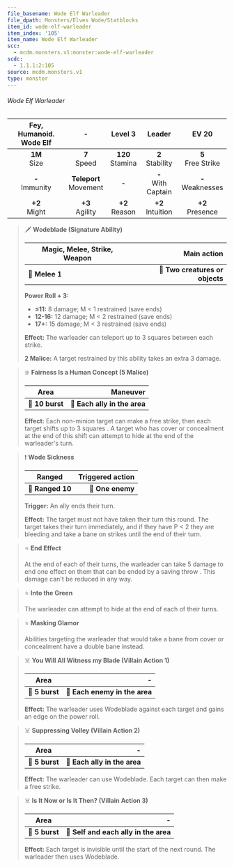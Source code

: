 ```yaml
---
file_basename: Wode Elf Warleader
file_dpath: Monsters/Elves Wode/Statblocks
item_id: wode-elf-warleader
item_index: '105'
item_name: Wode Elf Warleader
scc:
  - mcdm.monsters.v1:monster:wode-elf-warleader
scdc:
  - 1.1.1:2:105
source: mcdm.monsters.v1
type: monster
---
```


###### Wode Elf Warleader

| Fey, Humanoid. Wode Elf |             -              |       Level 3        |         Leader          |         EV 20          |
| :---------------------: | :------------------------: | :------------------: | :---------------------: | :--------------------: |
|    **1M**<br/> Size     |      **7**<br/> Speed      | **120**<br/> Stamina |  **2**<br/> Stability   | **5**<br/> Free Strike |
|   **-**<br/> Immunity   | **Teleport**<br/> Movement |          -           | **-**<br/> With Captain | **-**<br/> Weaknesses  |
|    **+2**<br/> Might    |    **+3**<br/> Agility     |  **+2**<br/> Reason  |  **+2**<br/> Intuition  |  **+2**<br/> Presence  |

<!-- -->
> 🗡 **Wodeblade (Signature Ability)**
>
> | **Magic, Melee, Strike, Weapon** |                 **Main action** |
> | -------------------------------- | ------------------------------: |
> | **📏 Melee 1**                   | **🎯 Two creatures or objects** |
>
> **Power Roll + 3:**
>
> - **≤11:** 8 damage; M < 1 restrained (save ends)
> - **12-16:** 12 damage; M < 2 restrained (save ends)
> - **17+:** 15 damage; M < 3 restrained (save ends)
>
> **Effect:** The warleader can teleport up to 3 squares between each strike.
>
> **2 Malice:** A target restrained by this ability takes an extra 3 damage.

<!-- -->
> ❇️ **Fairness Is a Human Concept (5 Malice)**
>
> | **Area**        |                 **Maneuver** |
> | --------------- | ---------------------------: |
> | **📏 10 burst** | **🎯 Each ally in the area** |
>
> **Effect:** Each non-minion target can make a free strike, then each target shifts up to 3 squares . A target who has cover or concealment at the end of this shift can attempt to hide at the end of the warleader's turn.

<!-- -->
> ❗️ **Wode Sickness**
>
> | **Ranged**       | **Triggered action** |
> | ---------------- | -------------------: |
> | **📏 Ranged 10** |     **🎯 One enemy** |
>
> **Trigger:** An ally ends their turn.
>
> **Effect:** The target must not have taken their turn this round. The target takes their turn immediately, and if they have P < 2 they are bleeding and take a bane on strikes until the end of their turn.

<!-- -->
> ⭐️ **End Effect**
>
> At the end of each of their turns, the warleader can take 5 damage to end one effect on them that can be ended by a saving throw . This damage can't be reduced in any way.

<!-- -->
> ⭐️ **Into the Green**
>
> The warleader can attempt to hide at the end of each of their turns.

<!-- -->
> ⭐️ **Masking Glamor**
>
> Abilities targeting the warleader that would take a bane from cover or concealment have a double bane instead.

<!-- -->
> ☠️ **You Will All Witness my Blade (Villain Action 1)**
>
> | **Area**       |                         **-** |
> | -------------- | ----------------------------: |
> | **📏 5 burst** | **🎯 Each enemy in the area** |
>
> **Effect:** The warleader uses Wodeblade against each target and gains an edge on the power roll.

<!-- -->
> ☠️ **Suppressing Volley (Villain Action 2)**
>
> | **Area**       |                        **-** |
> | -------------- | ---------------------------: |
> | **📏 5 burst** | **🎯 Each ally in the area** |
>
> **Effect:** The warleader can use Wodeblade. Each target can then make a free strike.

<!-- -->
> ☠️ **Is It Now or Is It Then? (Villain Action 3)**
>
> | **Area**       |                                 **-** |
> | -------------- | ------------------------------------: |
> | **📏 5 burst** | **🎯 Self and each ally in the area** |
>
> **Effect:** Each target is invisible until the start of the next round. The warleader then uses Wodeblade.
